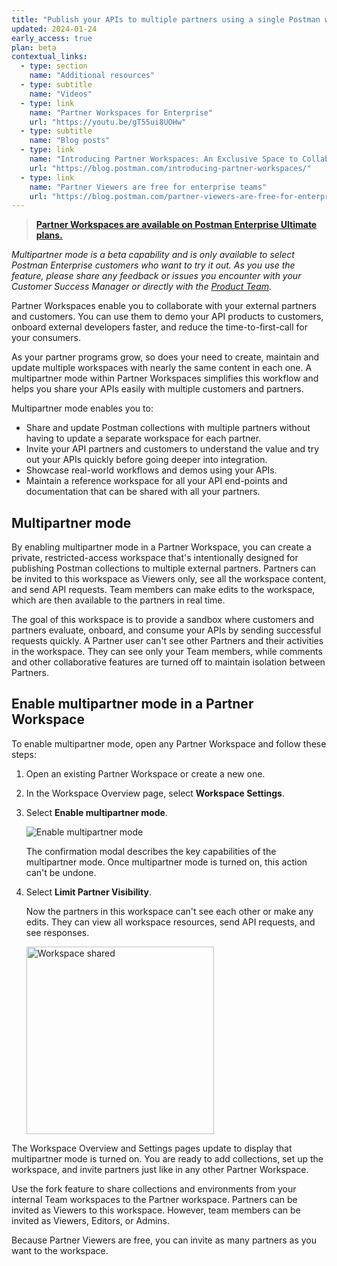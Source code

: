 ```yaml
---
title: "Publish your APIs to multiple partners using a single Postman workspace"
updated: 2024-01-24
early_access: true
plan: beta
contextual_links:
  - type: section
    name: "Additional resources"
  - type: subtitle
    name: "Videos"
  - type: link
    name: "Partner Workspaces for Enterprise"
    url: "https://youtu.be/gT55ui8UOHw"
  - type: subtitle
    name: "Blog posts"
  - type: link
    name: "Introducing Partner Workspaces: An Exclusive Space to Collaborate with Your API Partners"
    url: "https://blog.postman.com/introducing-partner-workspaces/"
  - type: link
    name: "Partner Viewers are free for enterprise teams"
    url: "https://blog.postman.com/partner-viewers-are-free-for-enterprise-teams/"
---
```


> **[Partner Workspaces are available on Postman Enterprise Ultimate plans.](https://www.postman.com/pricing)**

_Multipartner mode is a beta capability and is only available to select Postman Enterprise customers who want to try it out. As you use the feature, please share any feedback or issues you encounter with your Customer Success Manager or directly with the [Product Team](mailto:ramji.enamuthu@postman.com)._

Partner Workspaces enable you to collaborate with your external partners and customers. You can use them to demo your API products to customers, onboard external developers faster, and reduce the time-to-first-call for your consumers.

As your partner programs grow, so does your need to create, maintain and update multiple workspaces with nearly the same content in each one. A multipartner mode within Partner Workspaces simplifies this workflow and helps you share your APIs easily with multiple customers and partners.

Multipartner mode enables you to:

* Share and update Postman collections with multiple partners without having to update a separate workspace for each partner.
* Invite your API partners and customers to understand the value and try out your APIs quickly before going deeper into integration.
* Showcase real-world workflows and demos using your APIs.
* Maintain a reference workspace for all your API end-points and documentation that can be shared with all your partners.

## Multipartner mode

By enabling multipartner mode in a Partner Workspace, you can create a private, restricted-access workspace that's intentionally designed for publishing Postman collections to multiple external partners. Partners can be invited to this workspace as Viewers only, see all the workspace content, and send API requests. Team members can make edits to the workspace, which are then available to the partners in real time.

The goal of this workspace is to provide a sandbox where customers and partners evaluate, onboard, and consume your APIs by sending successful requests quickly. A Partner user can't see other Partners and their activities in the workspace. They can see only your Team members, while comments and other collaborative features are turned off to maintain isolation between Partners.

## Enable multipartner mode in a Partner Workspace

To enable multipartner mode, open any Partner Workspace and follow these steps:

1. Open an existing Partner Workspace or create a new one.
1. In the Workspace Overview page, select **Workspace Settings**.
1. Select **Enable multipartner mode**.

    <img alt="Enable multipartner mode" src="https://assets.postman.com/postman-docs/v10/multipartner-workspace-enable-v10-22-1.gif">

    The confirmation modal describes the key capabilities of the multipartner mode. Once multipartner mode is turned on, this action can't be undone.

1. Select **Limit Partner Visibility**.

    Now the partners in this workspace can't see each other or make any edits. They can view all workspace resources, send API requests, and see responses.

    <img alt="Workspace shared" src="https://assets.postman.com/postman-docs/v10/multipartner-workspace-shared-v10-22.jpg" width="300px">

The Workspace Overview and Settings pages update to display that multipartner mode is turned on. You are ready to add collections, set up the workspace, and invite partners just like in any other Partner Workspace.

Use the fork feature to share collections and environments from your internal Team workspaces to the Partner workspace. Partners can be invited as Viewers to this workspace. However, team members can be invited as Viewers, Editors, or Admins.

Because Partner Viewers are free, you can invite as many partners as you want to the workspace.
